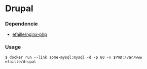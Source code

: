 # Drupal

### Dependencie
* [efaille/nginx-php]

### Usage
```
$ docker run --link some-mysql:mysql -d -p 80 -v $PWD:/var/www efaille/drupal
```
[efaille/nginx-php]://github.com/efaille/dockerfiles/tree/master/nginx-php

